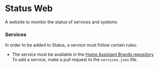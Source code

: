 # Status Web
A website to monitor the status of services and systems

### Services
In order to be added to Status, a service must follow certain rules:
  * The service must be available in the [Home Assistant Brands repository](https://github.com/home-assistant/brands)
To add a service, make a pull request to the `services.json` file.
